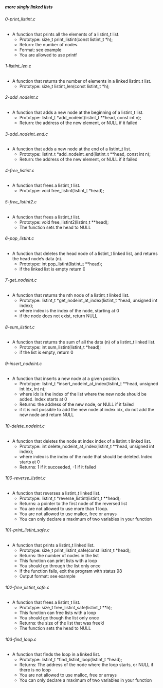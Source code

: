 ##### more singly linked lists

###### 0-print_listint.c
- A function that prints all the elements of a listint_t list.
    - Prototype: size_t print_listint(const listint_t *h);
    - Return: the number of nodes
    - Format: see example
    - You are allowed to use printf

###### 1-listint_len.c
- A function that returns the number of elements in a linked listint_t list.
    - Prototype: size_t listint_len(const listint_t *h);

###### 2-add_nodeint.c
- A function that adds a new node at the beginning of a listint_t list.
    - Prototype: listint_t *add_nodeint(listint_t **head, const int n);
    - Return: the address of the new element, or NULL if it failed

###### 3-add_nodeint_end.c
- A function that adds a new node at the end of a listint_t list.
    - Prototype: listint_t *add_nodeint_end(listint_t **head, const int n);
    - Return: the address of the new element, or NULL if it failed

###### 4-free_listint.c
- A function that frees a listint_t list.
    - Prototype: void free_listint(listint_t *head);

###### 5-free_listint2.c
- A function that frees a listint_t list.
    - Prototype: void free_listint2(listint_t **head);
    - The function sets the head to NULL

###### 6-pop_listint.c
- A function that deletes the head node of a listint_t linked list, and returns the head node’s data (n).
    - Prototype: int pop_listint(listint_t **head);
    - if the linked list is empty return 0

###### 7-get_nodeint.c
- A function that returns the nth node of a listint_t linked list.
    - Prototype: listint_t *get_nodeint_at_index(listint_t *head, unsigned int index);
    - where index is the index of the node, starting at 0
    - if the node does not exist, return NULL

###### 8-sum_listint.c
- A function that returns the sum of all the data (n) of a listint_t linked list.
    - Prototype: int sum_listint(listint_t *head);
    - if the list is empty, return 0

###### 9-insert_nodeint.c
- A function that inserts a new node at a given position.
    - Prototype: listint_t *insert_nodeint_at_index(listint_t **head, unsigned int idx, int n);
    - where idx is the index of the list where the new node should be added. Index starts at 0
    - Returns: the address of the new node, or NULL if it failed
    - if it is not possible to add the new node at index idx, do not add the new node and return NULL

###### 10-delete_nodeint.c
- A function that deletes the node at index index of a listint_t linked list.
    - Prototype: int delete_nodeint_at_index(listint_t **head, unsigned int index);
    - where index is the index of the node that should be deleted. Index starts at 0
    - Returns: 1 if it succeeded, -1 if it failed
###### 100-reverse_listint.c
- A function that reverses a listint_t linked list.
    - Prototype: listint_t *reverse_listint(listint_t **head);
    - Returns: a pointer to the first node of the reversed list
    - You are not allowed to use more than 1 loop.
    - You are not allowed to use malloc, free or arrays
    - You can only declare a maximum of two variables in your function
###### 101-print_listint_safe.c
- A function that prints a listint_t linked list.
    - Prototype: size_t print_listint_safe(const listint_t *head);
    - Returns: the number of nodes in the list
    - This function can print lists with a loop
    - You should go through the list only once
    - If the function fails, exit the program with status 98
    - Output format: see example
###### 102-free_listint_safe.c
- A function that frees a listint_t list.
    - Prototype: size_t free_listint_safe(listint_t **h);
    - This function can free lists with a loop
    - You should go though the list only once
    - Returns: the size of the list that was free’d
    - The function sets the head to NULL
###### 103-find_loop.c
- A function that finds the loop in a linked list.
    - Prototype: listint_t *find_listint_loop(listint_t *head);
    - Returns: The address of the node where the loop starts, or NULL if there is no loop
    - You are not allowed to use malloc, free or arrays
    - You can only declare a maximum of two variables in your function
